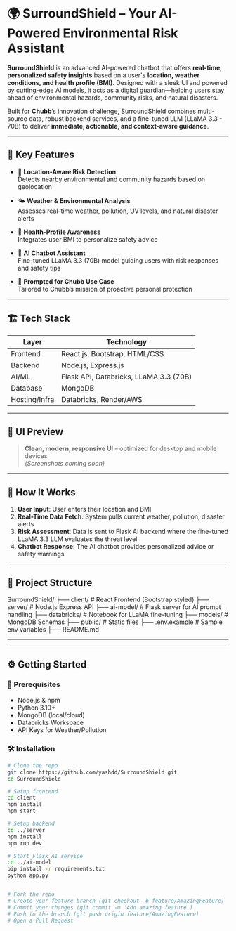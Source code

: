 # 🌍 SurroundShield – Your AI-Powered Environmental Risk Assistant

**SurroundShield** is an advanced AI-powered chatbot that offers **real-time, personalized safety insights** based on a user's **location, weather conditions, and health profile (BMI)**. Designed with a sleek UI and powered by cutting-edge AI models, it acts as a digital guardian—helping users stay ahead of environmental hazards, community risks, and natural disasters.

Built for **Chubb**’s innovation challenge, SurroundShield combines multi-source data, robust backend services, and a fine-tuned LLM (LLaMA 3.3 - 70B) to deliver **immediate, actionable, and context-aware guidance**.

---

## 🧠 Key Features

- 📍 **Location-Aware Risk Detection**  
  Detects nearby environmental and community hazards based on geolocation

- 🌤️ **Weather & Environmental Analysis**  
  Assesses real-time weather, pollution, UV levels, and natural disaster alerts

- 💪 **Health-Profile Awareness**  
  Integrates user BMI to personalize safety advice

- 💬 **AI Chatbot Assistant**  
  Fine-tuned LLaMA 3.3 (70B) model guiding users with risk responses and safety tips

- 🧾 **Prompted for Chubb Use Case**  
  Tailored to Chubb’s mission of proactive personal protection

---

## 🏗️ Tech Stack

| Layer        | Technology                          |
|-------------|--------------------------------------|
| Frontend     | React.js, Bootstrap, HTML/CSS       |
| Backend      | Node.js, Express.js                 |
| AI/ML        | Flask API, Databricks, LLaMA 3.3 (70B) |
| Database     | MongoDB                             |
| Hosting/Infra| Databricks, Render/AWS              |

---

## 📸 UI Preview

> **Clean, modern, responsive UI** – optimized for desktop and mobile devices  
> *(Screenshots coming soon)*

---

## 🧪 How It Works

1. **User Input**: User enters their location and BMI  
2. **Real-Time Data Fetch**: System pulls current weather, pollution, disaster alerts  
3. **Risk Assessment**: Data is sent to Flask AI backend where the fine-tuned LLaMA 3.3 LLM evaluates the threat level  
4. **Chatbot Response**: The AI chatbot provides personalized advice or safety warnings

---

## 📂 Project Structure

SurroundShield/ ├── client/ # React Frontend (Bootstrap styled) ├── server/ # Node.js Express API ├── ai-model/ # Flask server for AI prompt handling ├── databricks/ # Notebook for LLaMA fine-tuning ├── models/ # MongoDB Schemas ├── public/ # Static files ├── .env.example # Sample env variables ├── README.md


---

---

## ⚙️ Getting Started

### 🔧 Prerequisites

- Node.js & npm
- Python 3.10+
- MongoDB (local/cloud)
- Databricks Workspace
- API Keys for Weather/Pollution

### 🛠️ Installation

```bash
# Clone the repo
git clone https://github.com/yashdd/SurroundShield.git
cd SurroundShield

# Setup frontend
cd client
npm install
npm start

# Setup backend
cd ../server
npm install
npm run dev

# Start Flask AI service
cd ../ai-model
pip install -r requirements.txt
python app.py


# Fork the repo
# Create your feature branch (git checkout -b feature/AmazingFeature)
# Commit your changes (git commit -m 'Add amazing feature')
# Push to the branch (git push origin feature/AmazingFeature)
# Open a Pull Request

